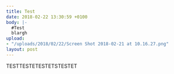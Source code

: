 ```yaml
---
title: Test
date: 2018-02-22 13:30:59 +0100
body: |-
  #Test
  blargh
upload:
- "/uploads/2018/02/22/Screen Shot 2018-02-21 at 10.16.27.png"
layout: post
---
```

TESTTESTETESTETSTESTET